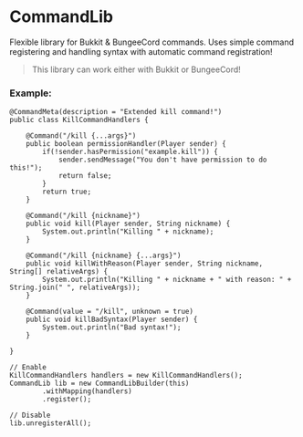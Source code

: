 # CommandLib
Flexible library for Bukkit &amp; BungeeCord commands. Uses simple command registering and handling syntax with automatic command registration!
> This library can work either with Bukkit or BungeeCord!

### Example:
```
@CommandMeta(description = "Extended kill command!")
public class KillCommandHandlers {

    @Command("/kill {...args}")
    public boolean permissionHandler(Player sender) {
        if(!sender.hasPermission("example.kill")) {
            sender.sendMessage("You don't have permission to do this!");
            return false;
        }
        return true;
    }

    @Command("/kill {nickname}")
    public void kill(Player sender, String nickname) {
        System.out.println("Killing " + nickname);
    }

    @Command("/kill {nickname} {...args}")
    public void killWithReason(Player sender, String nickname, String[] relativeArgs) {
        System.out.println("Killing " + nickname + " with reason: " + String.join(" ", relativeArgs));
    }

    @Command(value = "/kill", unknown = true)
    public void killBadSyntax(Player sender) {
        System.out.println("Bad syntax!");
    }

}

// Enable
KillCommandHandlers handlers = new KillCommandHandlers();
CommandLib lib = new CommandLibBuilder(this)
        .withMapping(handlers)
        .register();

// Disable
lib.unregisterAll();

```
